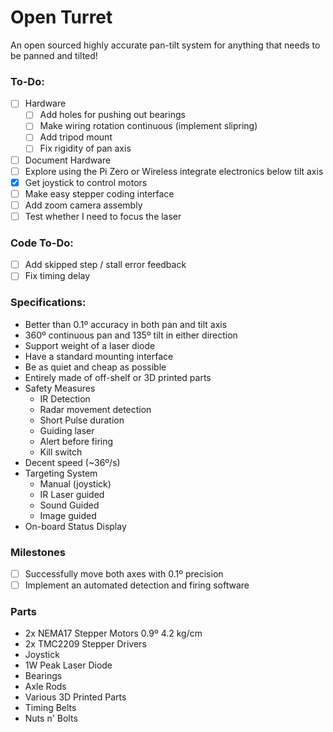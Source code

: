 # Open Turret

An open sourced highly accurate pan-tilt system for anything that needs to be panned and tilted!

### To-Do:

- [ ]  Hardware
    - [ ]  Add holes for pushing out bearings
    - [ ]  Make wiring rotation continuous (implement slipring)
    - [ ]  Add tripod mount
    - [ ]  Fix rigidity of pan axis
- [ ]  Document Hardware
- [ ]  Explore using the Pi Zero or Wireless integrate electronics below tilt axis
- [x]  Get joystick to control motors
- [ ]  Make easy stepper coding interface
- [ ]  Add zoom camera assembly
- [ ]  Test whether I need to focus the laser

### Code To-Do:

- [ ] Add skipped step / stall error feedback
- [ ] Fix timing delay

### Specifications:

- Better than 0.1º accuracy in both pan and tilt axis
- 360º continuous pan and 135º tilt in either direction
- Support weight of a laser diode
- Have a standard mounting interface
- Be as quiet and cheap as possible
- Entirely made of off-shelf or 3D printed parts
- Safety Measures
    - IR Detection
    - Radar movement detection
    - Short Pulse duration
    - Guiding laser
    - Alert before firing
    - Kill switch
- Decent speed (~36º/s)
- Targeting System
    - Manual (joystick)
    - IR Laser guided
    - Sound Guided
    - Image guided
- On-board Status Display

### Milestones

- [ ]  Successfully move both axes with 0.1º precision
- [ ]  Implement an automated detection and firing software

### Parts

- 2x NEMA17 Stepper Motors 0.9º 4.2 kg/cm
- 2x TMC2209 Stepper Drivers
- Joystick
- 1W Peak Laser Diode
- Bearings
- Axle Rods
- Various 3D Printed Parts
- Timing Belts
- Nuts n' Bolts
